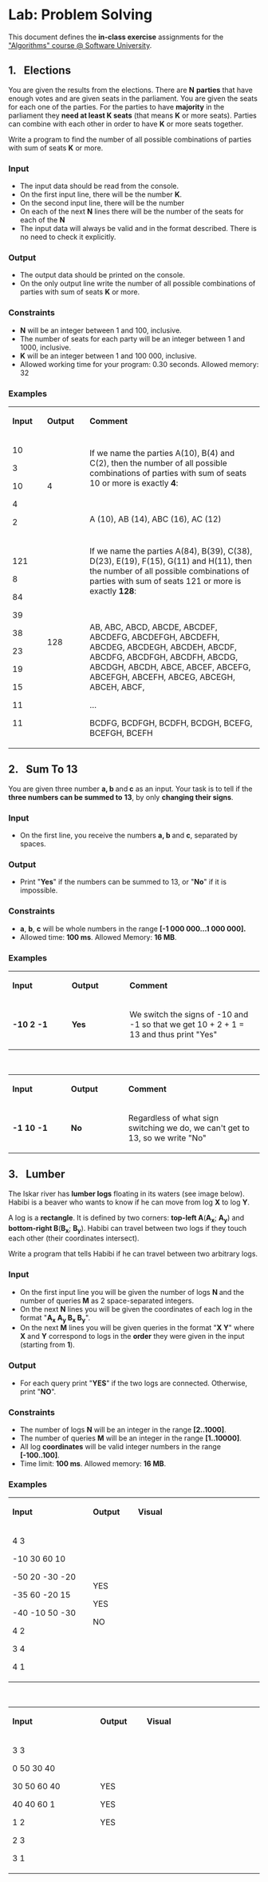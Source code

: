 <h1>Lab: Problem Solving</h1>
<p>This document defines the <strong>in-class exercise</strong> assignments for the <a href="https://softuni.bg/opencourses/algorithms">"Algorithms" course @ Software University</a>.</p>
<h2>1.&nbsp;&nbsp; Elections</h2>
<p>You are given the results from the elections. There are <strong>N</strong> <strong>parties</strong> that have enough votes and are given seats in the parliament. You are given the seats for each one of the parties. For the parties to have <strong>majority</strong> in the parliament they <strong>need at least K seats</strong> (that means <strong>K</strong> or more seats). Parties can combine with each other in order to have <strong>K</strong> or more seats together.</p>
<p>Write a program to find the number of all possible combinations of parties with sum of seats <strong>K</strong> or more.</p>
<h3>Input</h3>
<ul>
<li>The input data should be read from the console.</li>
<li>On the first input line, there will be the number <strong>K</strong>.</li>
<li>On the second input line, there will be the number</li>
<li>On each of the next <strong>N</strong> lines there will be the number of the seats for each of the <strong>N</strong></li>
<li>The input data will always be valid and in the format described. There is no need to check it explicitly.</li>
</ul>
<h3>Output</h3>
<ul>
<li>The output data should be printed on the console.</li>
<li>On the only output line write the number of all possible combinations of parties with sum of seats <strong>K</strong> or more.</li>
</ul>
<h3>Constraints</h3>
<ul>
<li><strong>N</strong> will be an integer between 1 and 100, inclusive.</li>
<li>The number of seats for each party will be an integer between 1 and 1000, inclusive.</li>
<li><strong>K</strong> will be an integer between 1 and 100 000, inclusive.</li>
<li>Allowed working time for your program: 0.30 seconds. Allowed memory: 32</li>
</ul>
<h3>Examples</h3>
<table width="1411">
<tbody>
<tr>
<td width="103">
<p><strong>Input</strong></p>
</td>
<td width="125">
<p><strong>Output</strong></p>
</td>
<td width="1184">
<p><strong>Comment</strong></p>
</td>
</tr>
<tr>
<td width="103">
<p>10</p>
<p>3</p>
<p>10</p>
<p>4</p>
<p>2</p>
</td>
<td width="125">
<p>4</p>
</td>
<td width="1184">
<p>If we name the parties A(10), B(4) and C(2), then the number of all possible combinations of parties with sum of seats 10 or more is exactly <strong>4</strong>:</p>
<p>&nbsp;</p>
<p>A (10), AB (14), ABC (16), AC (12)</p>
</td>
</tr>
<tr>
<td width="103">
<p>121</p>
<p>8</p>
<p>84</p>
<p>39</p>
<p>38</p>
<p>23</p>
<p>19</p>
<p>15</p>
<p>11</p>
<p>11</p>
</td>
<td width="125">
<p>128</p>
</td>
<td width="1184">
<p>If we name the parties A(84), B(39), C(38), D(23), E(19), F(15), G(11) and H(11), then the number of all possible combinations of parties with sum of seats 121 or more is exactly <strong>128</strong>:</p>
<p>&nbsp;</p>
<p>AB, ABC, ABCD, ABCDE, ABCDEF, ABCDEFG, ABCDEFGH, ABCDEFH, ABCDEG, ABCDEGH, ABCDEH, ABCDF, ABCDFG, ABCDFGH, ABCDFH, ABCDG, ABCDGH, ABCDH, ABCE, ABCEF, ABCEFG, ABCEFGH, ABCEFH, ABCEG, ABCEGH, ABCEH, ABCF,</p>
<p>&hellip;</p>
<p>BCDFG, BCDFGH, BCDFH, BCDGH, BCEFG, BCEFGH, BCEFH</p>
</td>
</tr>
</tbody>
</table>
<h2>2.&nbsp;&nbsp; Sum To 13</h2>
<p>You are given three number <strong>a, b </strong>and<strong> c</strong> as an input. Your task is to tell if the <strong>three numbers can be summed to</strong> <strong>13</strong>, by only <strong>changing their signs</strong>.</p>
<h3>Input</h3>
<ul>
<li>On the first line, you receive the numbers <strong>a, b </strong>and <strong>c</strong>, separated by spaces.</li>
</ul>
<h3>Output</h3>
<ul>
<li>Print "<strong>Yes</strong>" if the numbers can be summed to 13, or "<strong>No</strong>" if it is impossible.</li>
</ul>
<h3>Constraints</h3>
<ul>
<li><strong>a</strong>, <strong>b</strong>, <strong>c</strong> will be whole numbers in the range <strong>[-1 000 000&hellip;1 000 000].</strong></li>
<li>Allowed time: <strong>100 ms</strong>. Allowed Memory: <strong>16 MB</strong>.</li>
</ul>
<h3>Examples</h3>
<table width="1359">
<tbody>
<tr>
<td width="301">
<p><strong>Input</strong></p>
</td>
<td width="246">
<p><strong>Output</strong></p>
</td>
<td width="813">
<p><strong>Comment</strong></p>
</td>
</tr>
<tr>
<td width="301">
<p><strong>-10 2 -1</strong></p>
</td>
<td width="246">
<p><strong>Yes</strong></p>
</td>
<td width="813">
<p>We switch the signs of -10 and -1 so that we get 10 + 2 + 1 = 13 and thus print "Yes"</p>
</td>
</tr>
</tbody>
</table>
<p>&nbsp;</p>
<table width="1359">
<tbody>
<tr>
<td width="301">
<p><strong>Input</strong></p>
</td>
<td width="246">
<p><strong>Output</strong></p>
</td>
<td width="813">
<p><strong>Comment</strong></p>
</td>
</tr>
<tr>
<td width="301">
<p><strong>-1 10 -1</strong></p>
</td>
<td width="246">
<p><strong>No</strong></p>
</td>
<td width="813">
<p>Regardless of what sign switching we do, we can't get to 13, so we write "No"</p>
</td>
</tr>
</tbody>
</table>
<h2>3.&nbsp;&nbsp; Lumber</h2>
<p>The Iskar river has <strong>lumber logs</strong> floating in its waters (see image below). Habibi is a beaver who wants to know if he can move from log <strong>X</strong> to log <strong>Y</strong>.</p>
<p>A log is a <strong>rectangle</strong>. It is defined by two corners: <strong>top-left </strong><strong>A</strong>(<strong>A<sub>x</sub></strong>; <strong>A<sub>y</sub></strong>) and <strong>bottom-right </strong><strong>B</strong>(<strong>B<sub>x</sub></strong>; <strong>B<sub>y</sub></strong>). Habibi can travel between two logs if they touch each other (their coordinates intersect).</p>
<p>Write a program that tells Habibi if he can travel between two arbitrary logs.</p>
<h3>Input</h3>
<ul>
<li>On the first input line you will be given the number of logs <strong>N </strong>and the number of queries<strong> M</strong> as 2 space-separated integers.</li>
<li>On the next <strong>N</strong> lines you will be given the coordinates of each log in the format "<strong>A<sub>x</sub> A<sub>y</sub> B<sub>x</sub> B<sub>y</sub></strong>".</li>
<li>On the next <strong>M</strong> lines you will be given queries in the format "<strong>X Y</strong>" where <strong>X</strong> and <strong>Y</strong> correspond to logs in the <strong>order</strong> they were given in the input (starting from <strong>1</strong>).</li>
</ul>
<h3>Output</h3>
<ul>
<li>For each query print "<strong>YES</strong>" if the two logs are connected. Otherwise, print "<strong>NO</strong>".</li>
</ul>
<h3>Constraints</h3>
<ul>
<li>The number of logs <strong>N</strong> will be an integer in the range <strong>[2..1000]</strong>.</li>
<li>The number of queries <strong>M</strong> will be an integer in the range <strong>[1..10000]</strong>.</li>
<li>All log <strong>coordinates</strong> will be valid integer numbers in the range <strong>[-100..100]</strong>.</li>
<li>Time limit: <strong>100 ms</strong>. Allowed memory: <strong>16</strong><strong> MB</strong>.</li>
</ul>
<h3>Examples</h3>
<table width="1225">
<tbody>
<tr>
<td width="404">
<p><strong>Input</strong></p>
</td>
<td width="125">
<p><strong>Output</strong></p>
</td>
<td width="696">
<p><strong>Visual</strong></p>
</td>
</tr>
<tr>
<td width="404">
<p>4 3</p>
<p>-10 30 60 10</p>
<p>-50 20 -30 -20</p>
<p>-35 60 -20 15</p>
<p>-40 -10 50 -30</p>
<p>4 2</p>
<p>3 4</p>
<p>4 1</p>
</td>
<td width="125">
<p>YES</p>
<p>YES</p>
<p>NO</p>
</td>
<td width="696">&nbsp;</td>
</tr>
</tbody>
</table>
<p>&nbsp;</p>
<table width="1093">
<tbody>
<tr>
<td width="404">
<p><strong>Input</strong></p>
</td>
<td width="125">
<p><strong>Output</strong></p>
</td>
<td width="564">
<p><strong>Visual</strong></p>
</td>
</tr>
<tr>
<td width="404">
<p>3 3</p>
<p>0 50 30 40</p>
<p>30 50 60 40</p>
<p>40 40 60 1</p>
<p>1 2</p>
<p>2 3</p>
<p>3 1</p>
</td>
<td width="125">
<p>YES</p>
<p>YES</p>
<p>YES</p>
</td>
<td width="564">&nbsp;</td>
</tr>
</tbody>
</table>
<p>&nbsp;</p>